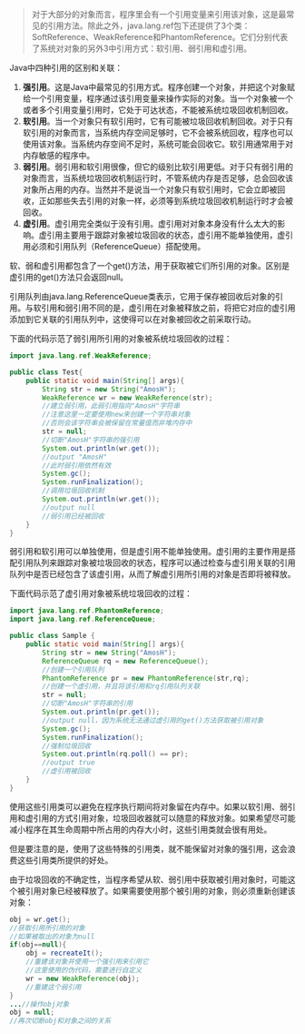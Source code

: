 > 对于大部分的对象而言，程序里会有一个引用变量来引用该对象，这是最常见的引用方法。除此之外，java.lang.ref包下还提供了3个类：SoftReference、WeakReference和PhantomReference。它们分别代表了系统对对象的另外3中引用方式：软引用、弱引用和虚引用。


Java中四种引用的区别和关联：
1. **强引用**。这是Java中最常见的引用方式。程序创建一个对象，并把这个对象赋给一个引用变量，程序通过该引用变量来操作实际的对象。当一个对象被一个或者多个引用变量引用时，它处于可达状态，不能被系统垃圾回收机制回收。
2. **软引用**。当一个对象只有软引用时，它有可能被垃圾回收机制回收。对于只有软引用的对象而言，当系统内存空间足够时，它不会被系统回收，程序也可以使用该对象。当系统内存空间不足时，系统可能会回收它。软引用通常用于对内存敏感的程序中。
3. **弱引用**。弱引用和软引用很像，但它的级别比软引用更低。对于只有弱引用的对象而言，当系统垃圾回收机制运行时，不管系统内存是否足够，总会回收该对象所占用的内存。当然并不是说当一个对象只有软引用时，它会立即被回收，正如那些失去引用的对象一样，必须等到系统垃圾回收机制运行时才会被回收。
4. **虚引用**。虚引用完全类似于没有引用。虚引用对对象本身没有什么太大的影响。虚引用主要用于跟踪对象被垃圾回收的状态，虚引用不能单独使用，虚引用必须和引用队列（ReferenceQueue）搭配使用。

软、弱和虚引用都包含了一个get()方法，用于获取被它们所引用的对象。区别是虚引用的get()方法只会返回null。

引用队列由java.lang.ReferenceQueue类表示，它用于保存被回收后对象的引用。与软引用和弱引用不同的是，虚引用在对象被释放之前，将把它对应的虚引用添加到它关联的引用队列中，这使得可以在对象被回收之前采取行动。

下面的代码示范了弱引用所引用的对象被系统垃圾回收的过程：
```java
import java.lang.ref.WeakReference;

public class Test{
	public static void main(String[] args){
		String str = new String("AmosH");
		WeakReference wr = new WeakReference(str);
		//建立弱引用，此弱引用指向"AmosH"字符串
		//注意这里一定要使用new来创建一个字符串对象
		//否则会该字符串会被保留在常量值而非堆内存中
		str = null;
		//切断"AmosH"字符串的强引用
		System.out.println(wr.get());
		//output "AmosH"
		//此时弱引用依然有效
		System.gc();
		System.runFinalization();
		//调用垃圾回收机制
		System.out.println(wr.get());
		//output null
		//弱引用已经被回收
	}
}
```

弱引用和软引用可以单独使用，但是虚引用不能单独使用。虚引用的主要作用是搭配引用队列来跟踪对象被垃圾回收的状态，程序可以通过检查与虚引用关联的引用队列中是否已经包含了该虚引用，从而了解虚引用所引用的对象是否即将被释放。

下面代码示范了虚引用对象被系统垃圾回收的过程：
```java
import java.lang.ref.PhantomReference;
import java.lang.ref.ReferenceQueue;

public class Sample {
	public static void main(String[] args){
		String str = new String("AmosH");
		ReferenceQueue rq = new ReferenceQueue();
		//创建一个引用队列
		PhantomReference pr = new PhantomReference(str,rq);
		//创建一个虚引用，并且将该引用和rq引用队列关联
		str = null;
		//切断"AmosH"字符串的引用
		System.out.println(pr.get());
		//output null，因为系统无法通过虚引用的get()方法获取被引用对象
		System.gc();
		System.runFinalization();
		//强制垃圾回收
		System.out.println(rq.poll() == pr);
		//output true
		//虚引用被回收
	}
}
```

使用这些引用类可以避免在程序执行期间将对象留在内存中。如果以软引用、弱引用和虚引用的方式引用对象，垃圾回收器就可以随意的释放对象。如果希望尽可能减小程序在其生命周期中所占用的内存大小时，这些引用类就会很有用处。

但是要注意的是，使用了这些特殊的引用类，就不能保留对对象的强引用，这会浪费这些引用类所提供的好处。

由于垃圾回收的不确定性，当程序希望从软、弱引用中获取被引用对象时，可能这个被引用对象已经被释放了。如果需要使用那个被引用的对象，则必须重新创建该对象：
```java
obj = wr.get();
//获取引用所引用的对象
//如果被取出的对象为null
if(obj==null){
	obj = recreateIt();
	//重建该对象并使用一个强引用来引用它
	//这里使用的伪代码，需要进行自定义
	wr = new WeakReference(obj);
	//重建这个弱引用
}
...//操作obj对象
obj = null;
//再次切断obj和对象之间的关系
```